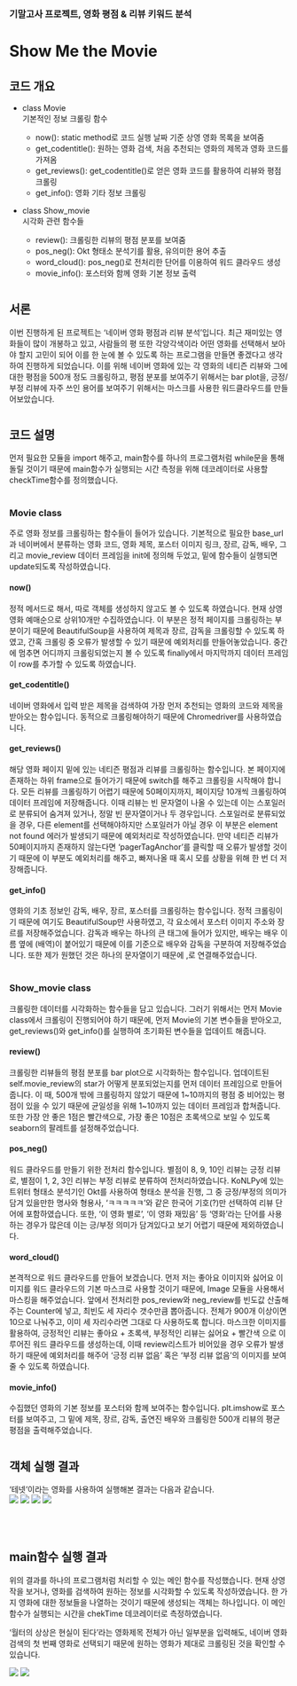 ### 기말고사 프로젝트, 영화 평점 & 리뷰 키워드 분석
# Show Me the Movie


## 코드 개요
- class Movie  
기본적인 정보 크롤링 함수  
    - now(): static method로 코드 실행 날짜 기준 상영 영화 목록을 보여줌   
    - get_codentitle(): 원하는 영화 검색, 처음 추천되는 영화의 제목과 영화 코드를 가져옴
    - get_reviews(): get_codentitle()로 얻은 영화 코드를 활용하여 리뷰와 평점 크롤링
    - get_info(): 영화 기타 정보 크롤링

- class Show_movie  
시각화 관련 함수들
    - review(): 크롤링한 리뷰의 평점 분포를 보여줌
    - pos_neg(): Okt 형태소 분석기를 활용, 유의미한 용어 추출
    - word_cloud(): pos_neg()로 전처리한 단어를 이용하여 워드 클라우드 생성
    - movie_info(): 포스터와 함께 영화 기본 정보 출력

# 
## 서론
이번 진행하게 된 프로젝트는 ‘네이버 영화 평점과 리뷰 분석’입니다. 최근 재미있는 영화들이 많이 개봉하고 있고, 사람들의 평 또한 각양각색이라 어떤 영화를 선택해서 보아야 할지 고민이 되어 이를 한 눈에 볼 수 있도록 하는 프로그램을 만들면 좋겠다고 생각하여 진행하게 되었습니다. 이를 위해 네이버 영화에 있는 각 영화의 네티즌 리뷰와 그에 대한 평점을 500개 정도 크롤링하고, 평점 분포를 보여주기 위해서는 bar plot을, 긍정/부정 리뷰에 자주 쓰인 용어를 보여주기 위해서는 마스크를 사용한 워드클라우드를 만들어보았습니다.

#
## 코드 설명

먼저 필요한 모듈을 import 해주고, main함수를 하나의 프로그램처럼 while문을 통해 돌릴 것이기 때문에 main함수가 실행되는 시간 측정을 위해 데코레이터로 사용할 checkTime함수를 정의했습니다.
<br/><br/>

### Movie class
주로 영화 정보를 크롤링하는 함수들이 들어가 있습니다. 기본적으로 필요한 base_url과 네이버에서 분류하는 영화 코드, 영화 제목, 포스터 이미지 링크, 장르, 감독, 배우, 그리고 movie_review 데이터 프레임을 init에 정의해 두었고, 밑에 함수들이 실행되면 update되도록 작성하였습니다.
#### now()
정적 메서드로 해서, 따로 객체를 생성하지 않고도 볼 수 있도록 하였습니다. 현재 상영 영화 예매순으로 상위10개만 수집하였습니다. 이 부분은 정적 페이지를 크롤링하는 부분이기 때문에 BeautifulSoup을 사용하여 제목과 장르, 감독을 크롤링할 수 있도록 하였고, 간혹 크롤링 중 오류가 발생할 수 있기 때문에 예외처리를 만들어놓았습니다. 중간에 멈추면 어디까지 크롤링되었는지 볼 수 있도록 finally에서 마지막까지 데이터 프레임이 row를 추가할 수 있도록 하였습니다.


#### get_codentitle()
네이버 영화에서 입력 받은 제목을 검색하여 가장 먼저 추천되는 영화의 코드와 제목을 받아오는 함수입니다. 동적으로 크롤링해야하기 때문에 Chromedriver를 사용하였습니다. 

#### get_reviews()
해당 영화 페이지 밑에 있는 네티즌 평점과 리뷰를 크롤링하는 함수입니다. 본 페이지에 존재하는 하위 frame으로 들어가기 때문에 switch를 해주고 크롤링을 시작해야 합니다. 모든 리뷰를 크롤링하기 어렵기 때문에 50페이지까지, 페이지당 10개씩 크롤링하여 데이터 프레임에 저장해줍니다. 이때 리뷰는 빈 문자열이 나올 수 있는데 이는 스포일러로 분류되어 숨겨져 있거나, 정말 빈 문자열이거나 두 경우입니다. 스포일러로 분류되었을 경우, 다른 element를 선택해야하지만 스포일러가 아닐 경우 이 부분은 element not found 에러가 발생되기 때문에 예외처리로 작성하였습니다. 만약 네티즌 리뷰가 50페이지까지 존재하지 않는다면 ‘pagerTagAnchor’를 클릭할 때 오류가 발생할 것이기 때문에 이 부분도 예외처리를 해주고, 빠져나올 때 혹시 모를 상황을 위해 한 번 더 저장해줍니다.

 
#### get_info()
영화의 기초 정보인 감독, 배우, 장르, 포스터를 크롤링하는 함수입니다. 정적 크롤링이기 때문에 여기도 BeautifulSoup만 사용하였고, 각 요소에서 포스터 이미지 주소와 장르를 저장해주었습니다. 감독과 배우는 하나의 큰 태그에 들어가 있지만, 배우는 배우 이름 옆에 (배역)이 붙어있기 때문에 이를 기준으로 배우와 감독을 구분하여 저장해주었습니다. 또한 제가 원했던 것은 하나의 문자열이기 때문에 ,로 연결해주었습니다.
<br/><br/>

### Show_movie class
크롤링한 데이터를 시각화하는 함수들을 담고 있습니다. 그러기 위해서는 먼저 Movie class에서 크롤링이 진행되어야 하기 때문에, 먼저 Movie의 기본 변수들을 받아오고, get_reviews()와 get_info()를 실행하여 초기화된 변수들을 업데이트 해줍니다. 

#### review()
크롤링한 리뷰들의 평점 분포를 bar plot으로 시각화하는 함수입니다. 업데이트된 self.movie_review의 star가 어떻게 분포되었는지를 먼저 데이터 프레임으로 만들어 줍니다. 이 때, 500개 밖에 크롤링하지 않았기 때문에 1~10까지의 평점 중 비어있는 평점이 있을 수 있기 때문에 균일성을 위해 1~10까지 있는 데이터 프레임과 합쳐줍니다. 또한 가장 안 좋은 1점은 빨간색으로, 가장 좋은 10점은 초록색으로 보일 수 있도록 seaborn의 팔레트를 설정해주었습니다.

#### pos_neg()
워드 클라우드를 만들기 위한 전처리 함수입니다. 별점이 8, 9, 10인 리뷰는 긍정 리뷰로, 별점이 1, 2, 3인 리뷰는 부정 리뷰로 분류하여 전처리하였습니다. KoNLPy에 있는 트위터 형태소 분석기인 Okt를 사용하여 형태소 분석을 진행, 그 중 긍정/부정의 의미가 담겨 있을만한 명사와 형용사, ‘ㅋㅋㅋㅋㅋ’와 같은 한국어 기호(?)만 선택하여 리뷰 단어에 포함하였습니다. 또한, ‘이 영화 별로’, ‘이 영화 재밌음’ 등 ‘영화’라는 단어를 사용하는 경우가 많은데 이는 긍/부정 의미가 담겨있다고 보기 어렵기 때문에 제외하였습니다. 


#### word_cloud()
본격적으로 워드 클라우드를 만들어 보겠습니다. 먼저 저는 좋아요 이미지와 싫어요 이미지를 워드 클라우드의 기본 마스크로 사용할 것이기 때문에, Image 모듈을 사용해서 마스킹을 해주었습니다. 앞에서 전처리한 pos_review와 neg_review를 빈도값 산출해주는 Counter에 넣고, 최빈도 세 자리수 갯수만큼 뽑아줍니다. 전체가 900개 이상이면 10으로 나눠주고, 이미 세 자리수라면 그대로 다 사용하도록 합니다. 마스크한 이미지를 활용하여, 긍정적인 리뷰는 좋아요 + 초록색, 부정적인 리뷰는 싫어요 + 빨간색 으로 이루어진 워드 클라우드를 생성하는데, 이때 review리스트가 비어있을 경우 오류가 발생하기 때문에 예외처리를 해주어 ‘긍정 리뷰 없음’ 혹은 ‘부정 리뷰 없음’의 이미지를 보여줄 수 있도록 하였습니다. 


#### movie_info()
수집했던 영화의 기본 정보를 포스터와 함께 보여주는 함수입니다. plt.imshow로 포스터를 보여주고, 그 밑에 제목, 장르, 감독, 출연진 배우와 크롤링한 500개 리뷰의 평균 평점을 출력해주었습니다.

# 
## 객체 실행 결과
‘테넷’이라는 영화를 사용하여 실행해본 결과는 다음과 같습니다.  
![](Picture1.png)
![](Picture2.png)
![](Picture3.png)
![](Picture4.png)

<br/><br>
## main함수 실행 결과
위의 결과를 하나의 프로그램처럼 처리할 수 있는 메인 함수를 작성했습니다. 
현재 상영작을 보거나, 영화를 검색하여 원하는 정보를 시각화할 수 있도록 작성하였습니다. 한 가지 영화에 대한 정보들을 나열하는 것이기 때문에 생성되는 객체는 하나입니다. 이 메인 함수가 실행되는 시간을 chekTime 데코레이터로 측정하였습니다.

‘월터의 상상은 현실이 된다’라는 영화제목 전체가 아닌 일부분을 입력해도, 네이버 영화 검색의 첫 번째 영화로 선택되기 때문에 원하는 영화가 제대로 크롤링된 것을 확인할 수 있습니다. 

![](Picture5.png)
![](Picture6.png)






